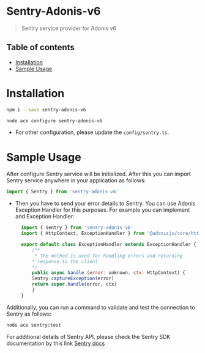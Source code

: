 # Sentry-Adonis-v6

> Sentry service provider for Adonis v6

<!-- START doctoc generated TOC please keep comment here to allow auto update -->
<!-- DON'T EDIT THIS SECTION, INSTEAD RE-RUN doctoc TO UPDATE -->

## Table of contents

- [Installation](#installation)
- [Sample Usage](#sample-usage)

<!-- END doctoc generated TOC please keep comment here to allow auto update -->

# Installation

```bash
npm i --save sentry-adonis-v6
```

```bash
node ace configure sentry-adonis-v6
```

- For other configuration, please update the `config/sentry.ts`.

# Sample Usage

After configure Sentry service will be initialized. After this you can import Sentry service anywhere in your application as follows:

```js
import { Sentry } from 'sentry-adonis-v6'
```

- Then you have to send your error details to Sentry. You can use Adonis Exception Handler for this purposes. For example you can implement and Exception Handler:

  ```js
    import { Sentry } from 'sentry-adonis-v6'
    import { HttpContext, ExceptionHandler } from '@adonisjs/core/http'

    export default class ExceptionHandler extends ExceptionHandler {
        /**
         * The method is used for handling errors and returning
        * response to the client
        */
        public async handle (error: unknown, ctx: HttpContext) {
        Sentry.captureException(error)
        return super.handle(error, ctx)
        }
    }
  ```

Additionally, you can run a command to validate and test the connection to Sentry as follows:

```bash
node ace sentry:test
```

For additional details of Sentry API, please check the Sentry SDK documentation by this link [Sentry docs](https://docs.sentry.io/platforms/node/?platform=node)
